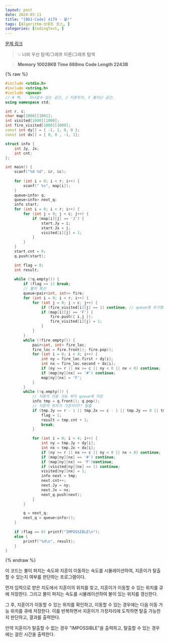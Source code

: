 ```yaml
---
layout: post
date: 2024-03-11
title: "[BOJ-Code] 4179 - 불!"
tags: [Algorithm-브루트 포스, ]
categories: [CodingTest, ]
---
```



[문제 링크](https://www.acmicpc.net/problem/4179)


> 💡 너비 우선 탐색/그래프 이론/그래프 탐색


> **Memory   10028KB                                  Time   688ms                               Code Length   2243B**



{% raw %}
```c++
#include <stdio.h>
#include <string.h>
#include <queue>
// # 벽, . 지나갈수 있는 공간, J 지훈위치, F 불이난 공간.
using namespace std;

int r, c;
char map[1000][1001];
int visited[1000][1000];
int fire_visited[1000][1000];
const int dy[] = { -1, 1, 0, 0 };
const int dx[] = { 0, 0 , -1, 1};

struct info {
	int Jy, Jx;
	int cnt;
};

int main() {
	scanf("%d %d", &r, &c);
	
	for (int i = 0; i < r; i++) {
		scanf(" %s", map[i]);
	}
	queue<info> q;
	queue<info> next_q;
	info start;
	for (int i = 0; i < r; i++) {
		for (int j = 0; j < c; j++) {
			if (map[i][j] == 'J') {
				start.Jy = i;
				start.Jx = j;
				visited[i][j] = 1;
			}
		}
	}
	start.cnt = 0;
	q.push(start);

	int flag = 0;
	int result;
	
	while (!q.empty()) {
		if (flag == 1) break;
		// 불의 확산
		queue<pair<int, int>> fire;
		for (int i = 0; i < r; i++) {
			for (int j = 0; j < c; j++) {
				if (fire_visited[i][j] == 1) continue; // queue에 추가했던 불 위치는 이미 번졌기 때문에 체크 필요 x
				if (map[i][j] == 'F') {
					fire.push({ i,j });
					fire_visited[i][j] = 1;
				}
			}
		}
		while (!fire.empty()) {
			pair<int, int> fire_loc;
			fire_loc = fire.front(); fire.pop();
			for (int i = 0; i < 4; i++) {
				int ny = fire_loc.first + dy[i];
				int nx = fire_loc.second + dx[i];
				if (ny >= r || nx >= c || ny < 0 || nx < 0) continue;
				if (map[ny][nx] == '#') continue;
				map[ny][nx] = 'F';
			}
		}
		while (!q.empty()) {
			// 지훈의 이동 가능 위치 queue에 저장
			info tmp = q.front(); q.pop();
			// 지훈의 위치가 가장자리?? 탈출
			if (tmp.Jy == r - 1 || tmp.Jx == c - 1 || tmp.Jy == 0 || tmp.Jx == 0) {
				flag = 1;
				result = tmp.cnt + 1;
				break;
			}

			for (int i = 0; i < 4; i++) {
				int ny = tmp.Jy + dy[i];
				int nx = tmp.Jx + dx[i];
				if (ny >= r || nx >= c || ny < 0 || nx < 0) continue;
				if (map[ny][nx] == '#') continue;
				if (map[ny][nx] == 'F')continue;
				if (visited[ny][nx] == 1) continue;
				visited[ny][nx] = 1;
				info next = tmp;
				next.cnt++;
				next.Jy = ny;
				next.Jx = nx;
				next_q.push(next);
			}
		}

		q = next_q;
		next_q = queue<info>();
	}
	
	if (flag == 0) printf("IMPOSSIBLE\n");
	else {
		printf("%d\n", result);
	}
}
```
{% endraw %}



이 코드는 불이 퍼지는 속도와 지훈이 이동하는 속도를 시뮬레이션하여, 지훈이가 탈출할 수 있는지 여부를 판단하는 프로그램이다.

먼저 입력으로 받은 지도에서 지훈이의 위치를 찾고, 지훈이가 이동할 수 있는 위치를 큐에 저장한다. 그리고 불이 퍼지는 속도를 시뮬레이션하여 불이 있는 위치를 갱신한다.

그 후, 지훈이가 이동할 수 있는 위치를 확인하고, 이동할 수 있는 경우에는 다음 이동 가능 위치를 큐에 저장한다. 이를 반복하면서 지훈이가 가장자리에 도착하면 탈출 가능한지 판단하고, 결과를 출력한다.

만약 지훈이가 탈출할 수 없는 경우 "IMPOSSIBLE"을 출력하고, 탈출할 수 있는 경우에는 걸린 시간을 출력한다.


